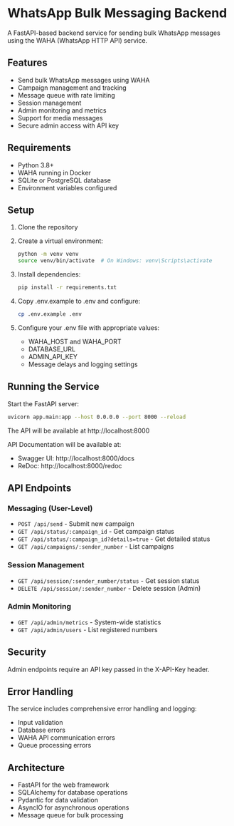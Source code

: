 # WhatsApp Bulk Messaging Backend

A FastAPI-based backend service for sending bulk WhatsApp messages using the WAHA (WhatsApp HTTP API) service.

## Features

- Send bulk WhatsApp messages using WAHA
- Campaign management and tracking
- Message queue with rate limiting
- Session management
- Admin monitoring and metrics
- Support for media messages
- Secure admin access with API key

## Requirements

- Python 3.8+
- WAHA running in Docker
- SQLite or PostgreSQL database
- Environment variables configured

## Setup

1. Clone the repository
2. Create a virtual environment:
   ```bash
   python -m venv venv
   source venv/bin/activate  # On Windows: venv\Scripts\activate
   ```

3. Install dependencies:
   ```bash
   pip install -r requirements.txt
   ```

4. Copy .env.example to .env and configure:
   ```bash
   cp .env.example .env
   ```

5. Configure your .env file with appropriate values:
   - WAHA_HOST and WAHA_PORT
   - DATABASE_URL
   - ADMIN_API_KEY
   - Message delays and logging settings

## Running the Service

Start the FastAPI server:

```bash
uvicorn app.main:app --host 0.0.0.0 --port 8000 --reload
```

The API will be available at http://localhost:8000

API Documentation will be available at:
- Swagger UI: http://localhost:8000/docs
- ReDoc: http://localhost:8000/redoc

## API Endpoints

### Messaging (User-Level)

- `POST /api/send` - Submit new campaign
- `GET /api/status/:campaign_id` - Get campaign status
- `GET /api/status/:campaign_id?details=true` - Get detailed status
- `GET /api/campaigns/:sender_number` - List campaigns

### Session Management

- `GET /api/session/:sender_number/status` - Get session status
- `DELETE /api/session/:sender_number` - Delete session (Admin)

### Admin Monitoring

- `GET /api/admin/metrics` - System-wide statistics
- `GET /api/admin/users` - List registered numbers

## Security

Admin endpoints require an API key passed in the X-API-Key header.

## Error Handling

The service includes comprehensive error handling and logging:
- Input validation
- Database errors
- WAHA API communication errors
- Queue processing errors

## Architecture

- FastAPI for the web framework
- SQLAlchemy for database operations
- Pydantic for data validation
- AsyncIO for asynchronous operations
- Message queue for bulk processing
